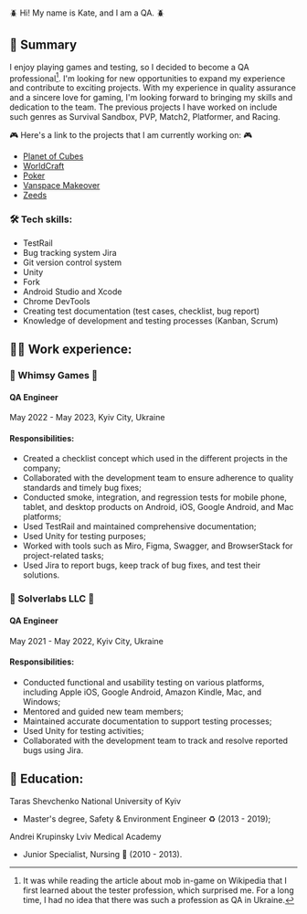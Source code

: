 :beetle:	 Hi! My name is Kate, and I am a QA. :beetle:	
## :pushpin: Summary
I enjoy playing games and testing, so I decided to become a QA professional[^1]. 
I'm looking for new opportunities to expand my experience and contribute to exciting projects. With my experience in quality assurance and a sincere love for gaming, I'm looking forward to bringing my skills and dedication to the team. 
The previous projects I have worked on include such genres as Survival Sandbox, PVP, Match2, Platformer, and Racing.

[^1]: It was while reading the article about mob in-game on Wikipedia that I first learned about the tester profession, which surprised me. For a long time, I had no idea that there was such a profession as QA in Ukraine.

:video_game: Here's a link to the projects that I am currently working on: :video_game:	
- [Planet of Cubes](https://play.google.com/store/apps/details?id=com.slgames.plnt)
- [WorldCraft](https://play.google.com/store/apps/details?id=com.craftgames.worldcrft)
- [Poker](https://play.google.com/store/apps/details?id=com.slgames.poker)
- [Vanspace Makeover](https://play.google.com/store/apps/details?id=com.MunchieGames.VanMakeover)
- [Zeeds](https://play.google.com/store/apps/details?id=com.Zeedz_GmbH.Zeedz&pli=1)

### :hammer_and_wrench: Tech skills: 
- TestRail
- Bug tracking system Jira
- Git version control system
- Unity
- Fork
- Android Studio and Xcode
- Chrome DevTools
- Creating test documentation (test cases, checklist, bug report)
- Knowledge of development and testing processes (Kanban, Scrum)

## :woman_technologist:	 Work experience:
### :raccoon:	Whimsy Games :raccoon:	
#### QA Engineer 
May 2022 - May 2023, Kyiv City, Ukraine
#### Responsibilities: 
- Created a checklist concept which used in the different projects in the company;
- Collaborated with the development team to ensure adherence to quality standards and timely bug fixes;
- Conducted smoke, integration, and regression tests for mobile phone, tablet, and desktop products on Android, iOS, Google Android, and Mac platforms;
- Used TestRail and maintained comprehensive documentation;
- Used Unity for testing purposes;
- Worked with tools such as Miro, Figma, Swagger, and BrowserStack for project-related tasks;
- Used Jira to report bugs, keep track of bug fixes, and test their solutions.

### :ice_cube: Solverlabs LLC :ice_cube:	
#### QA Engineer
May 2021 - May 2022, Kyiv City, Ukraine
#### Responsibilities: 
- Conducted functional and usability testing on various platforms, including Apple iOS, Google Android, Amazon Kindle, Mac, and Windows;
- Mentored and guided new team members;
- Maintained accurate documentation to support testing processes;
- Used Unity for testing activities;
- Collaborated with the development team to track and resolve reported bugs using Jira.

## :notebook:	Education:	
Taras Shevchenko National University of Kyiv
- Master's degree, Safety & Environment Engineer :recycle: (2013 - 2019);

Andrei Krupinsky Lviv Medical Academy
- Junior Specialist, Nursing :syringe: (2010 - 2013). 
